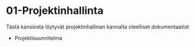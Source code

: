 # 01-Projektinhallinta

Tästä kansiosta löytyvät projektinhallinan kannalta oleelliset dokumentaatiot

* Projektisuunnitelma

